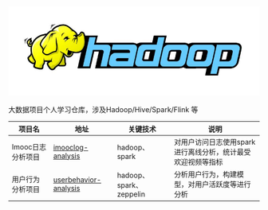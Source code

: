![image](images/index.jpg)

大数据项目个人学习仓库，涉及Hadoop/Hive/Spark/Flink 等

| 项目名            | 地址                                                         | 关键技术                | 说明                                                        |
| ----------------- | ------------------------------------------------------------ | ----------------------- | ----------------------------------------------------------- |
| Imooc日志分析项目 | [imooclog-analysis](https://github.com/metaword/bigdata-study/tree/master/imooclog-analysis) | hadoop、spark           | 对用户访问日志使用spark进行离线分析，统计最受欢迎视频等指标 |
| 用户行为分析项目  | [userbehavior-analysis](https://github.com/metaword/bigdata-study/tree/master/userbehavior-analysis) | hadoop、spark、zeppelin | 分析用户行为，构建模型，对用户活跃度等进行分析              |

